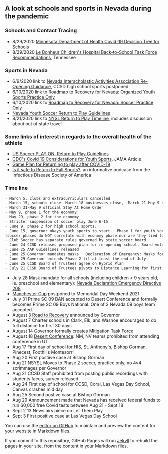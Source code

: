 ## A look at schools and sports in Nevada during the pandemic

### Schools and Contact Tracing
- 8/29/2020 [Minnesota Department of Health Covid-19 Decision Tree for Schools](https://www.health.state.mn.us/diseases/coronavirus/schools/exguide.pdf?fbclid=IwAR0RMR0fl8s-ihK8oqC47atLpHf15uWV2ms5Wfa_bD3Fj1WVwyPectZ0tnc) 
- 8/29/2020 [Le Bonheur Children's Hospital Back-to-School Task Force Recommendations](https://www.lebonheur.org/files/Back-to-School%20Task%20Force%20Le%20Bonheur%20Children%20s%20UTHSC%20Recommendations%20FINAL.pdf?utm_source=COVID+19%3A+Med+Staff+and+Community+Providers&utm_campaign=b896fcf88b-EMAIL_CAMPAIGN_2018_02_23_COPY_01&utm_medium=email&utm_term=0_d06c9471a7-b896fcf88b-306427601&fbclid=IwAR30tMesXM8KW0m2aeXjh1J8-iDf-an8pDDWyDCHekNHuZY4AFYi8ou0Z14), Tennessee

### Sports in Nevada
- 6/9/2020 link to [Nevada Interscholastic Activities Association Re-Opening Guidance](https://nvhealthresponse.nv.gov/wp-content/uploads/2020/06/NIAA-Reopening-Guidance-6.9.20.pdf), CCSD high school sports postponed
- 6/10/2020 link to [Roadmap to Recovery for Nevada: Organized Youth Sports Practice Only](https://nvhealthresponse.nv.gov/wp-content/uploads/2020/06/Organized-Youth-Sports-Practice-Only.pdf)
- 6/10/2020 link to [Roadmap to Recovery for Nevada: Soccer Practice Only](https://nvhealthresponse.nv.gov/wp-content/uploads/2020/06/Soccer-Practice-Only.pdf)
- [Nevada Youth Soccer Return to Play Guidelines](http://nvsysl.com/wp-content/uploads/2013/06/Return-to-Play-Guidelines744.pdf) 
- 8/21/2020 link to [NYSL Return to Play Timeline]( https://www.nevadayouthsoccer.org/return-to-play/return-to-play-information/?fbclid=IwAR2NqIZhTit8gAN7hUKXAVn0rd0I_7-OkxUbViYR7D4lB60FLYkrbSrlngs), includes discussion about out of state travel

### Some links of interest in regards to the overall health of the athlete
- [US Soccer PLAY ON: Return to Play Guidelines](https://www.ussoccer.com/playon)
- [CDC's Covid 19 Considerations for Youth Sports](https://www.cdc.gov/coronavirus/2019-ncov/community/schools-childcare/youth-sports.html), JAMA Article 
- [Game Plan for Returning to play after COVID-19](https://jamanetwork.com/journals/jamacardiology/fullarticle/2766124?fbclid=IwAR31IucZP3itnspvtJSHiUFxXx7YGUj5XaVQRQ2aPqlMDxSFibbwBtfOxAE)
- [Is it safe to Return to Fall Sports?](https://www.idsociety.org/Podcasts/podcasts/covid-19-is-it-safe-to-return-to-fall-sports/), an informative podcase from the Infectious Disease Society of America

### Time line
```markdown
- March 5, clubs and extracurriculars cancelled
- March 15, schools close. March 18 businesses close,  March 21-May 9 nonessential businesses close.  March 24 large gatherings discouraged
- March 31-May 9 official Stay At Home Order
- May 9, phase 1 for the economy
- May 29, phase 2 for the economy.  
- Stricter suspension of soccer play June 6-15
- June 9, phase 2 for high school sports. 
- June 15, governor okays youth sports to start.  Phase 1 for youth soccer 
(soccer phases do NOT correlate with economy phase nor are they tied to economy phase.  Governor has special instructions for sports).  
- Club Soccer has separate rules governed by state soccer board. 
- June 24 CCSD releases proposed plan for re-opening school, Board votes July 9
- June 25 AAP Guidelines released
- June 25 Governor mandates masks.  Declaration of Emergency: Masks for people > 9 years old 
- June 29 Governor extends Phase 2 til at least the end of July
- June 25 CCSD Board of Trustees agree on Hybrid Plan
- July 21 CCSD Board of Trustees pivots to Distance Learning for first 90 Days
```

- July 28 Mask mandate for all schools (including children < 9 years old, ie. preschool and elementary): [Nevada Declaration Emergency Directive 208](https://www.scribd.com/document/470744272/Nevada-Declaration-Emergency-Directive-028#from_embed)
- [Manchester Cup](http://surfcupsports.com/2020/04/07/nexen-manchester-city-cup-2020/) postponed to Memoridal Day Weekend 2021
- July 31 Prime SC 09 BAN accepted to Desert Conference and formally becomes Prime SC 09 Boys National.  One of 2 Nevada 09 boys team accepted.
- August 3 [Road to Recovery](https://nvhealthresponse.nv.gov/wp-content/uploads/2020/08/Road-to-Recovery.pdf) announced by Governor
- August 7 Charter schools in Clark, Elk, and Washoe encouraged to do full distance for first 30 days
- August 14 Governor formally creates Mitigation Task Force 
- August 18 [Desert Conference](https://www.usyouthsoccer.org/desert-conference/): NM, NV teams prohibited from attending conference in UT
- Aug 17 First day of school for HIS, St. Anthony's, Bishop Gorman, Pinecest, Foothills Montesorri
- Aug 20 First postiive case at Bishop Gorman
- Aug 21 NSYSL Moves to Phase 2 soccer, practice only, no 4v4 scrimmages per Governor
- Aug 21 CCSD Staff prohibited from posting public recordings with students faces, survey released
- Aug 24 First day of school for CCSD, Coral, Las Vegas Day School, Canvas crashes mid day  
- Aug 25 Second postive case at Bishop Gorman
- Aug 29 Announcement made that Nevada has received federal funds to run 60,000 free Covid tests between Aug 31 - Sept 18
- Sept 2 13 News airs piece on Let Them Play
- Sept 3 First positive case at Las Vegas Day School

You can use the [editor on GitHub](https://github.com/tawnyowlet/nest/edit/gh-pages/sports.md) to maintain and preview the content for your website in Markdown files.

If you commit to this repository, GitHub Pages will run [Jekyll](https://jekyllrb.com/) to rebuild the pages in your site, from the content in your Markdown files. 
 

